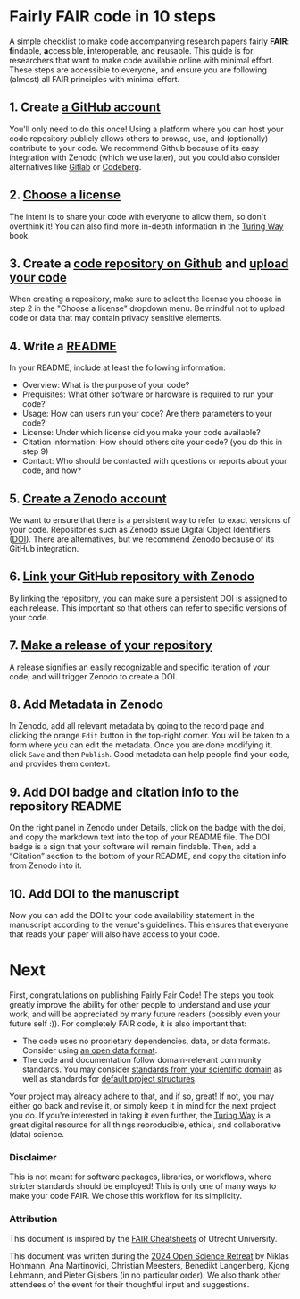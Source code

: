# Fairly FAIR code in 10 steps

A simple checklist to make code accompanying research papers fairly **FAIR**: **f**indable, **a**ccessible, **i**nteroperable, and **r**eusable. 
This guide is for researchers that want to make code available online with minimal effort. 
These steps are accessible to everyone, and ensure you are following (almost) all FAIR principles with minimal effort.

## 1. Create [a GitHub account](https://github.com/join)

You'll only need to do this once! Using a platform where you can host your code repository publicly allows others to browse, use, and (optionally) contribute to your code. We recommend Github because of its easy integration with Zenodo (which we use later), but you could also consider alternatives like [Gitlab](https://gitlab.com/users/sign_up) or [Codeberg](https://codeberg.org/user/cbrgp/vY9AXwg). 

## 2. [Choose a license](https://choosealicense.com)

The intent is to share your code with everyone to allow them, so don't overthink it! You can also find more in-depth information in the [Turing Way](https://book.the-turing-way.org/reproducible-research/licensing#where-to-find-open-licenses-for-different-types-of-work) book.


## 3. Create a [code repository on Github](https://docs.github.com/en/repositories/creating-and-managing-repositories/quickstart-for-repositories#create-a-repository) and [upload your code](https://docs.github.com/en/repositories/working-with-files/managing-files/adding-a-file-to-a-repository) 

When creating a repository, make sure to select the license you choose in step 2 in the "Choose a license" dropdown menu.
Be mindful not to upload code or data that may contain privacy sensitive elements.

## 4. Write a [README](https://docs.github.com/en/repositories/managing-your-repositorys-settings-and-features/customizing-your-repository/about-readmes)

In your README, include at least the following information:

  * Overview: What is the purpose of your code?
  * Prequisites: What other software or hardware is required to run your code?
  * Usage: How can users run your code? Are there parameters to your code?
  * License: Under which license did you make your code available?
  * Citation information: How should others cite your code? (you do this in step 9)
  * Contact: Who should be contacted with questions or reports about your code, and how?

## 5. [Create a Zenodo account](https://help.zenodo.org/docs/get-started/create-an-account/)

We want to ensure that there is a persistent way to refer to exact versions of your code. 
Repositories such as Zenodo issue Digital Object Identifiers ([DOI](https://www.doi.org/the-identifier/what-is-a-doi/)).
There are alternatives, but we recommend Zenodo because of its GitHub integration.

## 6. [Link your GitHub repository with Zenodo](https://docs.github.com/en/repositories/archiving-a-github-repository/referencing-and-citing-content#issuing-a-persistent-identifier-for-your-repository-with-zenodo)

By linking the repository, you can make sure a persistent DOI is assigned to each release.
This important so that others can refer to specific versions of your code.

## 7. [Make a release of your repository](https://docs.github.com/en/repositories/releasing-projects-on-github/managing-releases-in-a-repository)

A release signifies an easily recognizable and specific iteration of your code, and will trigger Zenodo to create a DOI.

## 8. Add Metadata in Zenodo

In Zenodo, add all relevant metadata by going to the record page and clicking the orange `Edit` button in the top-right corner. 
You will be taken to a form where you can edit the metadata. 
Once you are done modifying it, click `Save` and then `Publish`.
Good metadata can help people find your code, and provides them context.

## 9. Add DOI badge and citation info to the repository README

On the right panel in Zenodo under Details, click on the badge with the doi, and copy the markdown text into the top of your README file. 
The DOI badge is a sign that your software will remain findable.
Then, add a “Citation” section to the bottom of your README, and copy the citation info from Zenodo into it.

## 10. Add DOI to the manuscript

Now you can add the DOI to your code availability statement in the manuscript according to the venue's guidelines.
This ensures that everyone that reads your paper will also have access to your code.

# Next

First, congratulations on publishing Fairly Fair Code! 
The steps you took greatly improve the ability for other people to understand and use your work, and will be appreciated by many future readers (possibly even your future self :)).
For completely FAIR code, it is also important that:

 - The code uses no proprietary dependencies, data, or data formats. Consider using [an open data format](https://opendatahandbook.org/guide/en/appendices/file-formats/).
 - The code and documentation follow domain-relevant community standards. You may consider [standards from your scientific domain](https://aeadataeditor.github.io/aea-de-guidance/preparing-for-data-deposit.html#ideal-structure-of-a-replication-package) as well as standards for [default project structures](https://github.com/cookiecutter/cookiecutter).

Your project may already adhere to that, and if so, great! If not, you may either go back and revise it, or simply keep it in mind for the next project you do. 
If you're interested in taking it even further, the [Turing Way](https://book.the-turing-way.org) is a great digital resource for all things reproducible, ethical, and collaborative (data) science.

### Disclaimer
This is not meant for software packages, libraries, or workflows, where stricter standards should be employed!
This is only one of many ways to make your code FAIR. We chose this workflow for its simplicity.

### Attribution
This document is inspired by the [FAIR Cheatsheets](https://github.com/UtrechtUniversity/FAIR-Cheatsheets) of Utrecht University.

This document was written during the [2024 Open Science Retreat](https://openscienceretreat.eu) by Niklas Hohmann, Ana Martinovici, Christian Meesters, Benedikt Langenberg, Kjong Lehmann, and Pieter Gijsbers (in no particular order). We also thank other attendees of the event for their thoughtful input and suggestions.

